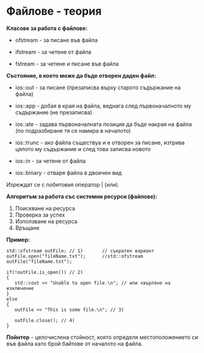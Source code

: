 # Файлове - теория

**Класове за работа с файлове:**

- ofstream - за писане във файла

- ifstream - за четене от файла

- fstream - за четене и писане във файла


**Състояние, в което може да бъде отворен даден файл:**

- ios::out - за писане (презаписва върху старото съдържание на файла)

- ios::app - добая в края на файла, веднага след първоначалното му съдържание (не презаписва)

- ios::ate - задава първоначалната позиция да бъде накрая на файла (по подразбиране тя се намира в началото)

- ios::trunc - ако файла съществуа и е отворен за писане, изтрива цялото му съдържание и след това записва новото

- ios::in - за четене от файла

- ios::binary - отваря файла в двоичен вид

Изреждат се с побитовия оператор | (или).


**Алгоритъм за работа със системни ресурси (файлове):**

1) Поискване на ресурса
2) Проверка за успех
3) Използване на ресурса
4) Връщане

**Пример:**

```
std::ofstream outFile; // 1)       // съкратен вариант
outFile.open("fileName.txt");      //std::ofstream outFile("fileName.txt");

if(!outFile.is_open()) // 2)
{
   std::cout << "Unable to open file.\n"; // или хвърляне на изключение
}
else
{
   outFile << "This is some file.\n"; // 3)
   
   outFile.close(); // 4)
}

```

**Пойнтер** - целочислена стойност, която определя местоположението си във файла като брой байтове от началото на файла.




